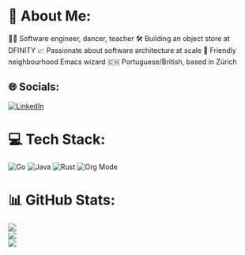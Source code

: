 # 💫 About Me:

🧑‍💻 Software engineer, dancer, teacher
🛠️ Building an object store at DFINITY
📈 Passionate about software architecture at scale
🧙 Friendly neighbourhood Emacs wizard
🇨🇭 Portuguese/British, based in Zürich


## 🌐 Socials:
[![LinkedIn](https://img.shields.io/badge/LinkedIn-%230077B5.svg?logo=linkedin&logoColor=white)](https://linkedin.com/in/notarealmike) 


# 💻 Tech Stack:
![Go](https://img.shields.io/badge/go-%2300ADD8.svg?style=for-the-badge&logo=go&logoColor=white) ![Java](https://img.shields.io/badge/java-%23ED8B00.svg?style=for-the-badge&logo=openjdk&logoColor=white) ![Rust](https://img.shields.io/badge/rust-%23000000.svg?style=for-the-badge&logo=rust&logoColor=white) ![Org Mode](https://img.shields.io/badge/orgmode-%2377AA99.svg?style=for-the-badge&logo=org&logoColor=white)


# 📊 GitHub Stats:
![](https://github-readme-stats.vercel.app/api?username=NotARealMike&theme=nightowl&hide_border=false&include_all_commits=true&count_private=true)<br/>
![](https://nirzak-streak-stats.vercel.app/?user=NotARealMike&theme=nightowl&hide_border=false)<br/>
![](https://github-readme-stats.vercel.app/api/top-langs/?username=NotARealMike&theme=nightowl&hide_border=false&include_all_commits=true&count_private=true&layout=compact)

<!-- Proudly created with GPRM ( https://gprm.itsvg.in ) -->

